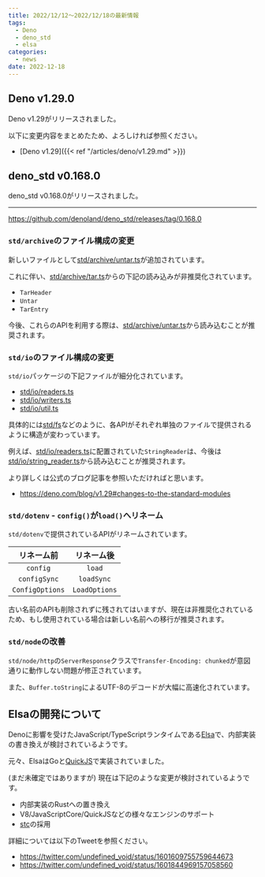 ```yaml
---
title: 2022/12/12〜2022/12/18の最新情報
tags:
  - Deno
  - deno_std
  - elsa
categories:
  - news
date: 2022-12-18
---
```


## Deno v1.29.0

Deno v1.29がリリースされました。

以下に変更内容をまとめたため、よろしければ参照ください。

- [Deno v1.29]({{< ref "/articles/deno/v1.29.md" >}})

## deno_std v0.168.0

deno_std v0.168.0がリリースされました。

---

https://github.com/denoland/deno_std/releases/tag/0.168.0

### `std/archive`のファイル構成の変更

新しいファイルとして[std/archive/untar.ts](https://deno.land/std@0.168.0/archive/untar.ts)が追加されています。

これに伴い、[std/archive/tar.ts](https://deno.land/std@0.168.0/archive/tar.ts)からの下記の読み込みが非推奨化されています。

- `TarHeader`
- `Untar`
- `TarEntry`

今後、これらのAPIを利用する際は、[std/archive/untar.ts](https://deno.land/std@0.168.0/archive/untar.ts)から読み込むことが推奨されます。

### `std/io`のファイル構成の変更

`std/io`パッケージの下記ファイルが細分化されています。

- [std/io/readers.ts](https://deno.land/std@0.168.0/io/readers.ts)
- [std/io/writers.ts](https://deno.land/std@0.168.0/io/writers.ts)
- [std/io/util.ts](https://deno.land/std@0.168.0/io/util.ts)

具体的には[std/fs](https://deno.land/std@0.168.0/fs)などのように、各APIがそれぞれ単独のファイルで提供されるように構造が変わっています。

例えば、[std/io/readers.ts](https://deno.land/std@0.168.0/io/readers.ts)に配置されていた`StringReader`は、今後は[std/io/string_reader.ts](https://deno.land/std@0.168.0/io/string_reader.ts)から読み込むことが推奨されます。

より詳しくは公式のブログ記事を参照いただければと思います。

- https://deno.com/blog/v1.29#changes-to-the-standard-modules

### `std/dotenv` - `config()`が`load()`へリネーム

`std/dotenv`で提供されているAPIがリネームされています。

|リネーム前|リネーム後|
|:---:|:---:|
|`config`|`load`|
|`configSync`|`loadSync`|
|`ConfigOptions`|`LoadOptions`|

古い名前のAPIも削除されずに残されてはいますが、現在は非推奨化されているため、もし使用されている場合は新しい名前への移行が推奨されます。

### `std/node`の改善

`std/node/http`の`ServerResponse`クラスで`Transfer-Encoding: chunked`が意図通りに動作しない問題が修正されています。

また、`Buffer.toString`によるUTF-8のデコードが大幅に高速化されています。

## Elsaの開発について

Denoに影響を受けたJavaScript/TypeScriptランタイムである[Elsa](https://github.com/elsaland/elsa)で、内部実装の書き換えが検討されているようです。

元々、ElsaはGoと[QuickJS](https://github.com/bellard/quickjs)で実装されていました。

(まだ未確定ではありますが) 現在は下記のような変更が検討されているようです。

- 内部実装のRustへの置き換え
- V8/JavaScriptCore/QuickJSなどの様々なエンジンのサポート
- [stc](https://github.com/dudykr/stc)の採用

詳細については以下のTweetを参照ください。

- https://twitter.com/undefined_void/status/1601609755759644673
- https://twitter.com/undefined_void/status/1601844969157058560

